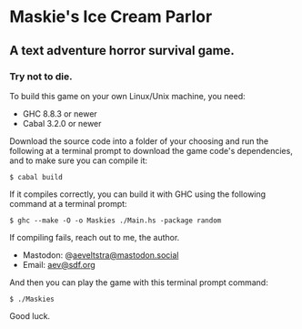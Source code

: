 # Maskie's Ice Cream Parlor  
## A text adventure horror survival game.  
### Try not to die.  

To build this game on your own Linux/Unix machine, you need:
- GHC 8.8.3 or newer
- Cabal 3.2.0 or newer

Download the source code into a folder of your choosing and run the following at a terminal prompt to download the game code's dependencies, and to make sure you can compile it:  
```bash:
$ cabal build  
```

If it compiles correctly, you can build it with GHC using the following command at a terminal prompt:  
```bash:
$ ghc --make -O -o Maskies ./Main.hs -package random  
```

If compiling fails, reach out to me, the author.  
- Mastodon: @aeveltstra@mastodon.social
- Email: aev@sdf.org

And then you can play the game with this terminal prompt command:  
```bash:
$ ./Maskies  
``` 
  
Good luck.
